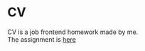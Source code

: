# CV
CV is a job frontend homework made by me. <br/>
The assignment is [here](//gist.github.com/luduvigo/c605815db5ba12f2d4e0e97f9204a0f0)<br/>


